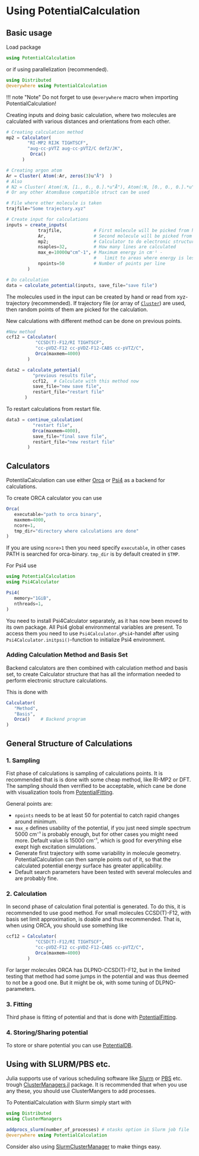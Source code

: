 # Using PotentialCalculation

## Basic usage

Load package

```julia
using PotentialCalculation
```

or if using parallelization (recommended).

```julia
using Distributed
@everywhere using PotentialCalculation
```

!!! note "Note"
    Do not forget to use `@everywhere` macro when importing PotentialCalculation!

Creating inputs and doing basic calculation, where two molecules are calculated
with various distances and orientations from each other.

```julia
# Creating calculation method
mp2 = Calculator(
        "RI-MP2 RIJK TIGHTSCF",
        "aug-cc-pVTZ aug-cc-pVTZ/C def2/JK",
         Orca()
      )

# Creating argon atom
Ar = Cluster( Atom(:Ar, zeros(3)u"Å")  )
# Also
# N2 = Cluster( Atom(:N, [1., 0., 0.].*u"Å"), Atom(:N, [0., 0., 0.].*u"Å") )
# Or any other AtomsBase compatible struct can be used

# File where other molecule is taken
trajfile="Some trajectory.xyz"

# Create input for calculations
inputs = create_inputs(
            trajfile,            # First molecule will be picked from here
            Ar,                  # Second molecule will be picked from here
            mp2;                 # Calculator to do electronic structure calculations
            nsaples=32,          # How many lines are calculated
            max_e=10000u"cm^-1", # Maximum energy in cm⁻¹ -
                                 #   limit to areas where energy is less than this
            npoints=50           # Number of points per line
        )  

# Do calculation
data = calculate_potential(inputs, save_file="save file")
```

The molecules used in the input can be created by hand or read from
xyz-trajectory (recommended). If trajectory file (or array of [`Cluster`](@ref))
are used, then random points of them are picked for the calculation.

New calculations with different method can be done on previous points.

```julia
#New method
ccf12 = Calculator(
           "CCSD(T)-F12/RI TIGHTSCF",
           "cc-pVDZ-F12 cc-pVDZ-F12-CABS cc-pVTZ/C",
           Orca(maxmem=4000)
        )

data2 = calculate_potential(
          "previous results file",
          ccf12,  # Calculate with this method now
          save_file="new save file",
          restart_file="restart file"
       )
```

To restart calculations from restart file.

```julia
data3 = continue_calculation(
          "restart file",
          Orca(maxmem=4000),
          save_file="final save file",
          restart_file="new restart file"
        )
```

## Calculators

PotentilaCalculation can use either [Orca](@ref)
or [Psi4](https://github.com/MatrixLabTools/Psi4Calculator.jl) as a backend for calculations.

To create ORCA calculator you can use

```julia
Orca(
   executable="path to orca binary",
   maxmem=4000,
   ncore=1,
   tmp_dir="directory where calculations are done"
)
```

If you are using `ncore>1` then you need specify `executable`, in other cases
PATH is searched for orca-binary. `tmp_dir` is by default created in `$TMP`.

For Psi4 use

```julia
using PotentialCalculation
using Psi4Calculator

Psi4(
   memory="1GiB",
   nthreads=1,
)
```

You need to install Psi4Calculator separately, as it has now been moved to its own package.
All Psi4 global environmental variables are present. To access them you need to use
`Psi4Calculator.gPsi4`-handel after using
`Psi4Calculator.initpsi()`-function to initialize Psi4 environment.

### Adding Calculation Method and Basis Set

Backend calculators are then combined with calculation method and basis set,
to create Calculator structure that has all the information needed to perform
electronic structure calculations.

This is done with

```julia
Calculator(
   "Method",
   "Basis",
   Orca()    # Backend program
)
```

## General Structure of Calculations

### 1. Sampling

Fist phase of calculations is sampling of calculations points. It is recommended
that is is done with some cheap method, like RI-MP2 or DFT. The sampling should
then verrified to be acceptable, which cane be done with visualization tools from
[PotentialFitting](https://github.com/MatrixLabTools/PotentialFitting.jl).

General points are:

- `npoints` needs to be at least 50 for potential to catch rapid changes around
  minimum.
- `max_e` defines usability of the potential, if you just need simple spectrum
  5000 cm⁻¹ is probably enough, but for other cases you might need more.
  Default value is 15000 cm⁻¹, which is good for everything else exept high
  excitation simulations.
- Generate first trajectory with some variability in molecule geometry.
  PotentialCalculation can then sample points out of it, so that the calculated
  potential energy surface has greater applicability.
- Default search parameters have been tested with several molecules and are
  probably fine.

### 2. Calculation

In second phase of calculation final potential is generated. To do this, it is
recommended to use good method. For small molecules CCSD(T)-F12, with
basis set limit approximation, is doable and thus recommended. That is,
when using ORCA, you should use something like

```julia
ccf12 = Calculator(
           "CCSD(T)-F12/RI TIGHTSCF",
           "cc-pVDZ-F12 cc-pVDZ-F12-CABS cc-pVTZ/C",
           Orca(maxmem=4000)
        )
```

For larger molecules ORCA has DLPNO-CCSD(T)-F12, but in the limited testing that
method had some jumps in the potential and was thus deemed to not be a good one.
But it might be ok, with some tuning of DLPNO-parameters.

### 3. Fitting

Third phase is fitting of potential and that is done with
[PotentialFitting](https://github.com/MatrixLabTools/PotentialFitting.jl).

### 4. Storing/Sharing potential

To store or share potential you can use [PotentialDB](https://github.com/MatrixLabTools/PotentialDB.jl).

## Using with SLURM/PBS etc.

Julia supports use of various scheduling software like [Slurm](https://www.schedmd.com/)
or [PBS](https://www.pbspro.org/) etc. trough
[ClusterManagers.jl](https://github.com/JuliaParallel/ClusterManagers.jl)
package. It is recommended that when you use any these, you should use
ClusterMangers to add processes.

To PotentialCalculation with Slurm simply start with

```julia
using Distributed
using ClusterManagers

addprocs_slurm(number_of_processes) # ntasks option in Slurm job file
@everywhere using PotentialCalculation
```

Consider also using [SlurmClusterManager](https://github.com/kleinhenz/SlurmClusterManager.jl) to make things easy.
